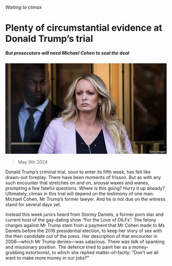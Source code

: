 ###### Waiting to climax

# Plenty of circumstantial evidence at Donald Trump’s trial 

##### But prosecutors will need Michael Cohen to seal the deal 

![image](images/20240511_USP505.jpg) 

> May 8th 2024 

Donald Trump’s criminal trial, soon to enter its fifth week, has felt like drawn-out foreplay. There have been moments of frisson. But as with any such encounter that stretches on and on, arousal waxes and wanes, prompting a few fateful questions. Where is this going? Hurry it up already? Ultimately, climax in this trial will depend on the testimony of one man: Michael Cohen, Mr Trump’s former lawyer. And he is not due on the witness stand for several days yet. 

Instead this week jurors heard from Stormy Daniels, a former porn star and current host of the gay-dating show “For the Love of DILFs”. The felony charges against Mr Trump stem from a payment that Mr Cohen made to Ms Daniels before the 2016 presidential election, to keep her story of sex with the then candidate out of the press. Her description of that encounter in 2006—which Mr Trump denies—was salacious. There was talk of spanking and missionary position. The defence tried to paint her as a money-grubbing extortionist, to which she replied matter-of-factly: “Don’t we all want to make more money in our jobs?”

